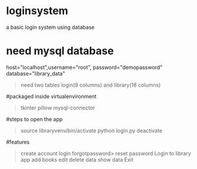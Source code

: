 # loginsystem
a basic login system using database

# need mysql database
host="localhost",username="root", password="demopassword" database="library_data"
>need two tables login(9 columns) and library(18 columns)

#packaged inside virtualenvironment
> tkinter
> pillow
> mysql-connector

#steps to open the app
>source libraryvenv/bin/activate
>python login.py
>deactivate

#features
>create account
>login
>forgotpassword>
>reset password
>Login to library app
>add books
>edit 
>delete data
>show data
>Exit
